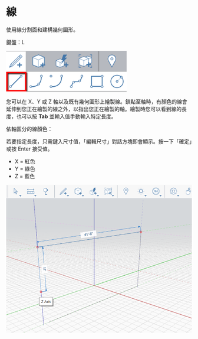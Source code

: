 # 線

使用線分割面和建構幾何圖形。

鍵盤：L

![](../.gitbook/assets/line_toolbar.png)

您可以在 X、Y 或 Z 軸以及既有幾何圖形上繪製線。鎖點至軸時，有顏色的線會延伸到您正在繪製的線之外，以指出您正在繪製的軸。繪製時您可以看到線的長度，也可以按 **Tab** 並輸入值手動輸入特定長度。

依軸區分的線顏色：

若要指定長度，只需鍵入尺寸值，「編輯尺寸」對話方塊即會顯示。按一下「確定」或按 Enter 接受值。

* X = 紅色
* Y = 綠色
* Z = 藍色

![](../.gitbook/assets/lines.png)

